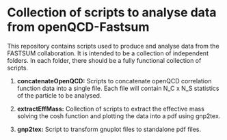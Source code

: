 # Collection of scripts to analyse data from openQCD-Fastsum

This repository contains scripts used to produce and analyse data from the FASTSUM
collaboration. It is intended to be a collection of independent folders. In each
folder, there should be a fully functional collection of scripts.

1. **concatenateOpenQCD:** Scripts to concatenate openQCD correlation function
data into a single file. Each file will contain N_C x N_S statistics of the
particle to be analysed.

2. **extractEffMass:** Collection of scripts to extract the effective mass solving
the cosh function and plotting the data into a pdf using gnp2tex.

3. **gnp2tex:** Script to transform gnuplot files to standalone pdf files.

